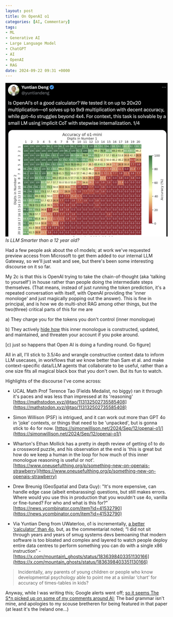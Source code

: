 ```yaml
---
layout: post
title: On OpenAI o1
categories: [AI, Commentary]
tags:
- ML
- Generative AI
- Large Language Model
- ChatGPT
- AI
- OpenAI
- RAG
date: 2024-09-22 09:31 +0000
---
```

[![](/img/2024/openai1ocalc.png)](https://x.com/yuntiandeng/status/1836114401213989366)
*Is LLM Smarter than a 12 year old?*

Had a few people ask about the o1 models; at work we've requested preview access from Microsoft to get them added to our internal LLM Gateway, so we'll just wait and see, but there's been some interesting discourse on it so far. 

My 2c is that this is OpenAI trying to take the chain-of-thought (aka 'talking to yourself') in house rather than people doing the intermediate steps themselves. (That means, instead of just running the token prediction, it's a repeated conversation with itself, with OpenAI providing the 'inner monologe' and just magically popping out the answer). This is fine in principal, and is how we do multi-shot RAG among other things, but the two(three) critical parts of this for me are 

a) They charge you for the tokens you don't control (inner monologue)

b) They actively [hide how](https://x.com/SmokeAwayyy/status/1834495182353645768) this inner monologue is constructed, updated, and maintained, and threaten your account if you poke around. 

\[c) just so happens that Open AI is doing a funding round. Go figure\]

All in all, I'll stick to 3.5/4o and wrangle constructive context data to inform LLM usecases, in workflows that _we_ know better than Sam et al. and make context-specific data/LLM agents that collaborate to be useful, rather than a one size fits all magical black box that you don't own. But its fun to watch. 

Highlights of the discourse I've come across:

*   UCAL Math Prof Terence Tao (Fields Medalist, no biggy) ran it through it's paces and was less than impressed at its 'reasoning' [https://mathstodon.xyz/@tao/113132502735585408](https://mathstodon.xyz/@tao/113132502735585408)  

*   Simon Willison (PSF) is intrigued, and it can work out more than GPT 4o in 'joke' contexts, or things that need to be 'unpacked', but is gonna stick to 4o for now. [https://simonwillison.net/2024/Sep/12/openai-o1/](https://simonwillison.net/2024/Sep/12/openai-o1/)  

*   Wharton's Ethan Mollick has a pretty in depth review of getting o1 to do a crossword puzzle, and his observation at the end is 'this is great but how do we keep a human in the loop for how much of this inner monologue reasoning is useful or not'. [https://www.oneusefulthing.org/p/something-new-on-openais-strawberry](https://www.oneusefulthing.org/p/something-new-on-openais-strawberry)

*   Drew Breunig (GeoSpatial and Data Guy): "It's more expensive, can handle edge case (albeit embarassing) questions, but still makes errors. Where would you use this in production that you wouldn't use 4o, vanilla or fine-tuned? For who and what is this for?" [https://news.ycombinator.com/item?id=41532790](https://news.ycombinator.com/item?id=41532790)  

*   Via Yuntian Deng from UWaterloo, o1 is incrementally, [a better ‘calculator’ than 4o](https://x.com/yuntiandeng/status/1836114401213989366), but, as the commentariat noted; “I did not sit through years and years of smug systems devs bemoaning that modern software is too bloated and complex and layered to watch people deploy entire data centres to perform something you can do with a single x86 instruction” - [https://x.com/mountain\_ghosts/status/1836398403351130166](https://x.com/mountain_ghosts/status/1836398403351130166)


> Incidentally, any parents of young children or people who know developmental psychology able to point me at a similar ‘chart’ for accuracy of times-tables in kids?

Anyway, while I was writing this; Google alerts went off; [so it seems The S*n picked up on some of my comments around AI](https://www.thesun.ie/tech/13839797/ai-chatgpt-1o-artificial-intelligence-cyber-crime/); The bad grammar isn't mine, and apologies to my scouse bretheren for being featured in that paper (at least it's the Ireland one...)
